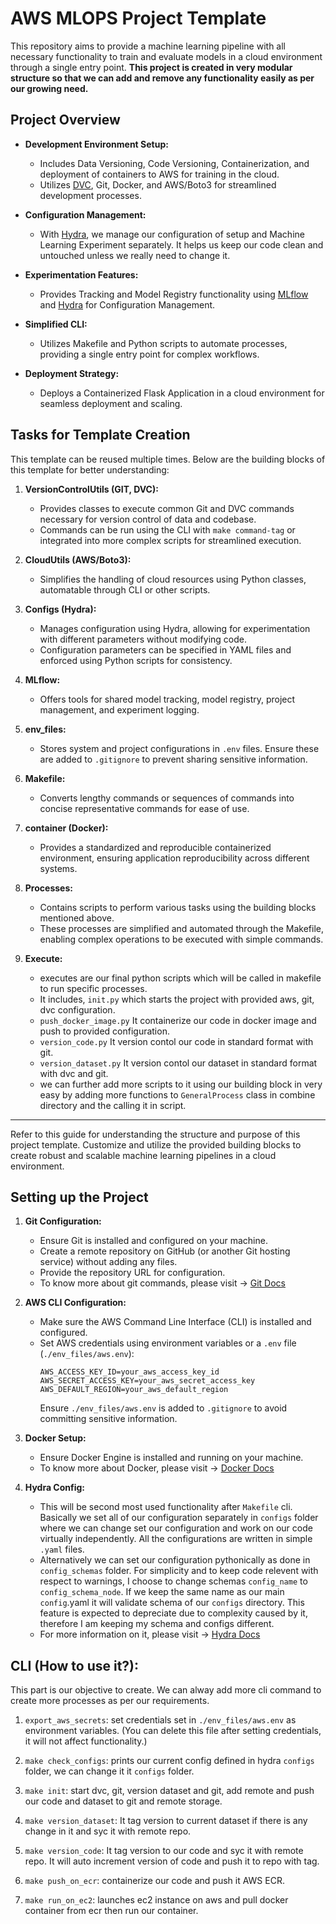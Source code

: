 # AWS MLOPS Project Template

This repository aims to provide a machine learning pipeline with all necessary functionality to train and evaluate models in a cloud environment through a single entry point.
**This project is created in very modular structure so that we can add and remove any functionality easily as per our growing need.**

## Project Overview

- **Development Environment Setup:**
  - Includes Data Versioning, Code Versioning, Containerization, and deployment of containers to AWS for training in the cloud.
  - Utilizes [DVC](https://dvc.org/), Git, Docker, and AWS/Boto3 for streamlined development processes.

- **Configuration Management:**
   - With [Hydra](https://hydra.cc/docs/intro/), we manage our configuration of setup and Machine Learning Experiment separately. It helps us keep our code clean and untouched unless we really need to change it.

- **Experimentation Features:**
  - Provides Tracking and Model Registry functionality using [MLflow](https://mlflow.org/) and [Hydra](https://hydra.cc/) for Configuration Management.

- **Simplified CLI:**
  - Utilizes Makefile and Python scripts to automate processes, providing a single entry point for complex workflows.

- **Deployment Strategy:**
  - Deploys a Containerized Flask Application in a cloud environment for seamless deployment and scaling.

## Tasks for Template Creation

This template can be reused multiple times. Below are the building blocks of this template for better understanding:

1. **VersionControlUtils (GIT, DVC):**
   - Provides classes to execute common Git and DVC commands necessary for version control of data and codebase.
   - Commands can be run using the CLI with `make command-tag` or integrated into more complex scripts for streamlined execution.

2. **CloudUtils (AWS/Boto3):**
   - Simplifies the handling of cloud resources using Python classes, automatable through CLI or other scripts.

3. **Configs (Hydra):**
   - Manages configuration using Hydra, allowing for experimentation with different parameters without modifying code.
   - Configuration parameters can be specified in YAML files and enforced using Python scripts for consistency.

4. **MLflow:**
   - Offers tools for shared model tracking, model registry, project management, and experiment logging.

5. **env_files:**
   - Stores system and project configurations in `.env` files. Ensure these are added to `.gitignore` to prevent sharing sensitive information.

6. **Makefile:**
   - Converts lengthy commands or sequences of commands into concise representative commands for ease of use.

7. **container (Docker):**
   - Provides a standardized and reproducible containerized environment, ensuring application reproducibility across different systems.

8. **Processes:**
   - Contains scripts to perform various tasks using the building blocks mentioned above.
   - These processes are simplified and automated through the Makefile, enabling complex operations to be executed with simple commands.

9. **Execute:**
   - executes are our final python scripts which will be called in makefile to run specific processes.
   - It includes, `init.py` which starts the project with provided aws, git, dvc configuration.
   - `push_docker_image.py` It containerize our code in docker image and push to provided configuration.
   - `version_code.py` It version contol our code in standard format with git.
   - `version_dataset.py` It version contol our dataset in standard format with dvc and git.
   - we can further add more scripts to it using our building block in very easy by adding more functions to `GeneralProcess` class in combine directory and the calling it in script. 

---

Refer to this guide for understanding the structure and purpose of this project template. Customize and utilize the provided building blocks to create robust and scalable machine learning pipelines in a cloud environment.

## Setting up the Project

1. **Git Configuration:**
   - Ensure Git is installed and configured on your machine.
   - Create a remote repository on GitHub (or another Git hosting service) without adding any files.
   - Provide the repository URL for configuration.
   - To know more about git commands, please visit -> [Git Docs](https://git-scm.com/docs)

2. **AWS CLI Configuration:**
   - Make sure the AWS Command Line Interface (CLI) is installed and configured.
   - Set AWS credentials using environment variables or a `.env` file (`./env_files/aws.env`):
     ```plaintext
     AWS_ACCESS_KEY_ID=your_aws_access_key_id
     AWS_SECRET_ACCESS_KEY=your_aws_secret_access_key
     AWS_DEFAULT_REGION=your_aws_default_region
     ```
     Ensure `./env_files/aws.env` is added to `.gitignore` to avoid committing sensitive information.

3. **Docker Setup:**
   - Ensure Docker Engine is installed and running on your machine.
   - To know more about Docker, please visit -> [Docker Docs](https://docs.docker.com/)

4. **Hydra Config:**
   - This will be second most used functionality after `Makefile` cli. Basically we set all of our configuration separately in `configs` folder where we can change set our configuration and work on our code virtually independently. All the configurations are written in simple `.yaml` files.
   - Alternatively we can set our configuration pythonically as done in `config_schemas` folder. For simplicity and to keep code relevent with respect to warnings, I choose to change schemas `config_name` to `config_schema_node`. If we keep the same name as our main `config`.yaml it will validate schema of our `configs` directory. This feature is expected to depreciate due to complexity caused by it, therefore I am keeping my schema and configs different.
   - For more information on it, please visit -> [Hydra Docs](https://hydra.cc/docs/intro/)

## CLI (How to use it?):
This part is our objective to create. We can alway add more cli command to create more processes as per our requirements.

   1. `export_aws_secrets`: set credentials set in `./env_files/aws.env` as environment variables. (You can delete this file after setting credentials, it will not affect functionality.)

   2. `make check_configs`: prints our current config defined in hydra `configs` folder, we can change it it `configs` folder.

   3. `make init`: start dvc, git, version dataset and git, add remote and push our code and dataset to git and remote storage.

   4. `make version_dataset`: It tag version to current dataset if there is any change in it and syc it with remote repo.

   5. `make version_code`: It tag version to our code and syc it with remote repo. It will auto increment version of code and push it to repo with tag.

   6. `make push_on_ecr`: containerize our code and push it AWS ECR.

   7. `make run_on_ec2`: launches ec2 instance on aws and pull docker container from ecr then run our container.